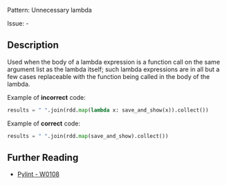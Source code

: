 Pattern: Unnecessary lambda

Issue: -

## Description

Used when the body of a lambda expression is a function call on the same argument list as the lambda itself; such lambda expressions are in all but a few cases replaceable with the function being called in the body of the lambda.


Example of **incorrect** code:

```python
results = " ".join(rdd.map(lambda x: save_and_show(x)).collect())
```

Example of **correct** code:

```python
results = " ".join(rdd.map(save_and_show).collect())
```
## Further Reading

* [Pylint - W0108](http://pylint-messages.wikidot.com/messages:w0108)

